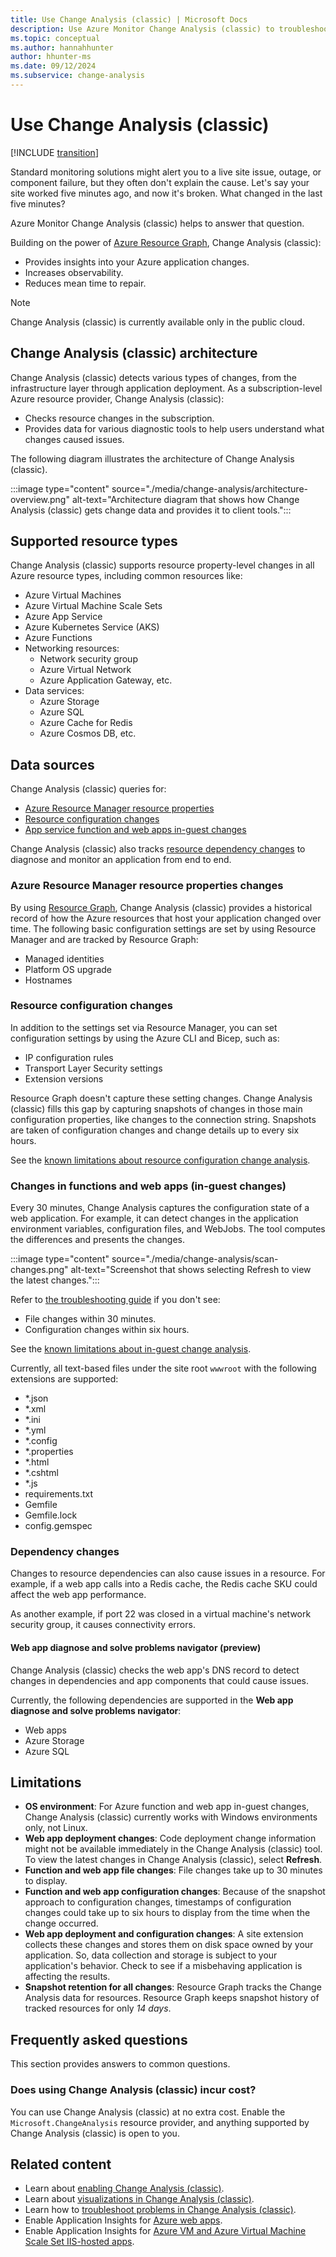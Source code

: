 ```yaml
---
title: Use Change Analysis (classic) | Microsoft Docs
description: Use Azure Monitor Change Analysis (classic) to troubleshoot web app issues on live sites.
ms.topic: conceptual
ms.author: hannahhunter
author: hhunter-ms
ms.date: 09/12/2024
ms.subservice: change-analysis
---
```


# Use Change Analysis (classic)

[!INCLUDE [transition](../includes/change/change-analysis-is-moving.md)]

Standard monitoring solutions might alert you to a live site issue, outage, or component failure, but they often don't explain the cause. Let's say your site worked five minutes ago, and now it's broken. What changed in the last five minutes?

Azure Monitor Change Analysis (classic) helps to answer that question.

Building on the power of [Azure Resource Graph](/azure/governance/resource-graph/overview), Change Analysis (classic):

- Provides insights into your Azure application changes.
- Increases observability.
- Reduces mean time to repair.

> [!NOTE]
> Change Analysis (classic) is currently available only in the public cloud.

## Change Analysis (classic) architecture

Change Analysis (classic) detects various types of changes, from the infrastructure layer through application deployment. As a subscription-level Azure resource provider, Change Analysis (classic):

- Checks resource changes in the subscription.
- Provides data for various diagnostic tools to help users understand what changes caused issues.

The following diagram illustrates the architecture of Change Analysis (classic).

:::image type="content" source="./media/change-analysis/architecture-overview.png" alt-text="Architecture diagram that shows how Change Analysis (classic) gets change data and provides it to client tools.":::

## Supported resource types

Change Analysis (classic) supports resource property-level changes in all Azure resource types, including common resources like:

- Azure Virtual Machines
- Azure Virtual Machine Scale Sets
- Azure App Service
- Azure Kubernetes Service (AKS)
- Azure Functions
- Networking resources:
    - Network security group
    - Azure Virtual Network
    - Azure Application Gateway, etc.
- Data services:
    - Azure Storage
    - Azure SQL
    - Azure Cache for Redis
    - Azure Cosmos DB, etc.

## Data sources

Change Analysis (classic) queries for:

- [Azure Resource Manager resource properties](#azure-resource-manager-resource-properties-changes)
- [Resource configuration changes](#resource-configuration-changes)
- [App service function and web apps in-guest changes](#changes-in-functions-and-web-apps-in-guest-changes)

Change Analysis (classic) also tracks [resource dependency changes](#dependency-changes) to diagnose and monitor an application from end to end.

### Azure Resource Manager resource properties changes

By using [Resource Graph](/azure/governance/resource-graph/overview), Change Analysis (classic) provides a historical record of how the Azure resources that host your application changed over time. The following basic configuration settings are set by using Resource Manager and are tracked by Resource Graph:

- Managed identities
- Platform OS upgrade
- Hostnames

### Resource configuration changes

In addition to the settings set via Resource Manager, you can set configuration settings by using the Azure CLI and Bicep, such as:

- IP configuration rules
- Transport Layer Security settings
- Extension versions

Resource Graph doesn't capture these setting changes. Change Analysis (classic) fills this gap by capturing snapshots of changes in those main configuration properties, like changes to the connection string. Snapshots are taken of configuration changes and change details up to every six hours.

See the [known limitations about resource configuration change analysis](#limitations).

### Changes in functions and web apps (in-guest changes)

Every 30 minutes, Change Analysis captures the configuration state of a web application. For example, it can detect changes in the application environment variables, configuration files, and WebJobs. The tool computes the differences and presents the changes.

:::image type="content" source="./media/change-analysis/scan-changes.png" alt-text="Screenshot that shows selecting Refresh to view the latest changes.":::

Refer to [the troubleshooting guide](./change-analysis-troubleshoot.md#can't-see-in-guest-changes-for-newly-enabled-web-app) if you don't see:

- File changes within 30 minutes.
- Configuration changes within six hours.

See the [known limitations about in-guest change analysis](#limitations).

Currently, all text-based files under the site root `wwwroot` with the following extensions are supported:

- *.json
- *.xml
- *.ini
- *.yml
- *.config
- *.properties
- *.html
- *.cshtml
- *.js
- requirements.txt
- Gemfile
- Gemfile.lock
- config.gemspec

### Dependency changes

Changes to resource dependencies can also cause issues in a resource. For example, if a web app calls into a Redis cache, the Redis cache SKU could affect the web app performance.

As another example, if port 22 was closed in a virtual machine's network security group, it causes connectivity errors.

#### Web app diagnose and solve problems navigator (preview)

Change Analysis (classic) checks the web app's DNS record to detect changes in dependencies and app components that could cause issues.

Currently, the following dependencies are supported in the **Web app diagnose and solve problems navigator**:

- Web apps
- Azure Storage
- Azure SQL

## Limitations

- **OS environment**: For Azure function and web app in-guest changes, Change Analysis (classic) currently works with Windows environments only, not Linux.
- **Web app deployment changes**: Code deployment change information might not be available immediately in the Change Analysis (classic) tool. To view the latest changes in Change Analysis (classic), select **Refresh**.
- **Function and web app file changes**: File changes take up to 30 minutes to display.
- **Function and web app configuration changes**: Because of the snapshot approach to configuration changes, timestamps of configuration changes could take up to six hours to display from the time when the change occurred.
- **Web app deployment and configuration changes**: A site extension collects these changes and stores them on disk space owned by your application. So, data collection and storage is subject to your application's behavior. Check to see if a misbehaving application is affecting the results.
- **Snapshot retention for all changes**: Resource Graph tracks the Change Analysis data for resources. Resource Graph keeps snapshot history of tracked resources for only _14 days_.

## Frequently asked questions

This section provides answers to common questions.

### Does using Change Analysis (classic) incur cost?

You can use Change Analysis (classic) at no extra cost. Enable the `Microsoft.ChangeAnalysis` resource provider, and anything supported by Change Analysis (classic) is open to you.

## Related content

- Learn about [enabling Change Analysis (classic)](change-analysis-enable.md).
- Learn about [visualizations in Change Analysis (classic)](change-analysis-visualizations.md).
- Learn how to [troubleshoot problems in Change Analysis (classic)](change-analysis-troubleshoot.md).
- Enable Application Insights for [Azure web apps](../../azure-monitor/app/azure-web-apps.md).
- Enable Application Insights for [Azure VM and Azure Virtual Machine Scale Set IIS-hosted apps](../../azure-monitor/app/azure-vm-vmss-apps.md).

